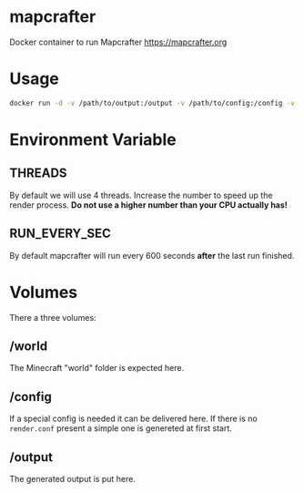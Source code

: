 # mapcrafter
Docker container to run Mapcrafter https://mapcrafter.org

# Usage
```bash
docker run -d -v /path/to/output:/output -v /path/to/config:/config -v /path/to/world:/world:ro --name mapcrafter skaronator/mapcrafter
```
# Environment Variable
## THREADS
By default we will use 4 threads. Increase the number to speed up the render process. **Do not use a higher number than your CPU actually has!**

## RUN_EVERY_SEC
By default mapcrafter will run every 600 seconds **after** the last run finished.


# Volumes
There a three volumes:

## /world
The Minecraft "world" folder is expected here.

## /config
If a special config is needed it can be delivered here. If there is no `render.conf` present a simple one is genereted at first start.

## /output
The generated output is put here.
